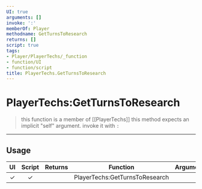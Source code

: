 ```yaml
---
UI: true
arguments: []
invoke: ':'
memberOf: Player
methodname: GetTurnsToResearch
returns: []
script: true
tags:
- Player/PlayerTechs/_function
- function/UI
- function/script
title: PlayerTechs.GetTurnsToResearch
---
```

# PlayerTechs:GetTurnsToResearch
> this function is a member of [[PlayerTechs]]
> this method expects an implicit "self" argument. invoke it with `:`
-----
## Usage
|  UI | Script | Returns | Function | Arguments |
|:---:|:------:|-------:|:--------:|:---------|
|✓|✓||PlayerTechs:GetTurnsToResearch||
